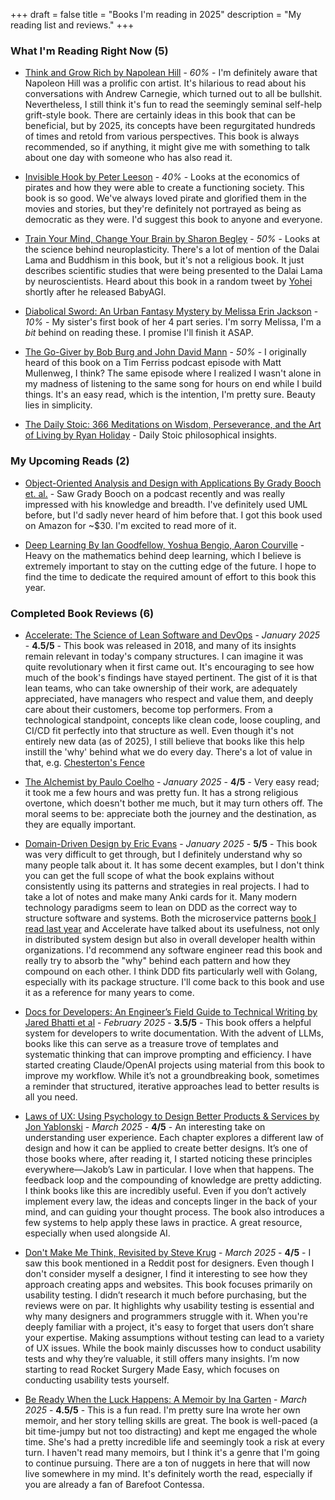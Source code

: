 +++
draft = false
title = "Books I'm reading in 2025"
description = "My reading list and reviews."
+++

### What I'm Reading Right Now (5)

- [Think and Grow Rich by Napolean Hill](https://www.amazon.com/Think-Grow-Rich-Landmark-Bestseller/dp/1585424331) - *60%* - I'm definitely aware that Napoleon Hill was a prolific con artist. It's hilarious to read about his conversations with Andrew Carnegie, which turned out to all be bullshit. Nevertheless, I still think it's fun to read the seemingly seminal self-help grift-style book. There are certainly ideas in this book that can be beneficial, but by 2025, its concepts have been regurgitated hundreds of times and retold from various perspectives. This book is always recommended, so if anything, it might give me with something to talk about one day with someone who has also read it.

- [Invisible Hook by Peter Leeson](https://www.amazon.com/Invisible-Hook-Hidden-Economics-Pirates/dp/0691150095) - *40%* - Looks at the economics of pirates and how they were able to create a functioning society. This book is so good. We've always loved pirate and glorified them in the movies and stories, but they're definitely not portrayed as being as democratic as they were. I'd suggest this book to anyone and everyone.

- [Train Your Mind, Change Your Brain by Sharon Begley](https://www.amazon.com/Train-Your-Mind-Change-Brain/dp/0345479890) - *50%* - Looks at the science behind neuroplasticity. There's a lot of mention of the Dalai Lama and Buddhism in this book, but it's not a religious book. It just describes scientific studies that were being presented to the Dalai Lama by neuroscientists. Heard about this book in a random tweet by [Yohei](https://twitter.com/yoheinakajima) shortly after he released BabyAGI.

- [Diabolical Sword: An Urban Fantasy Mystery by Melissa Erin Jackson](https://www.amazon.com/gp/product/B097D795WZ) - *10%* - My sister's first book of her 4 part series. I'm sorry Melissa, I'm a *bit* behind on reading these. I promise I'll finish it ASAP.

- [The Go-Giver by Bob Burg and John David Mann](https://www.amazon.com/Go-Giver-Expanded-Little-Powerful-Business-ebook/dp/B00YBBKLKS) - *50%* - I originally heard of this book on a Tim Ferriss podcast episode with Matt Mullenweg, I think? The same episode where I realized I wasn't alone in my madness of listening to the same song for hours on end while I build things. It's an easy read, which is the intention, I'm pretty sure. Beauty lies in simplicity.

- [The Daily Stoic: 366 Meditations on Wisdom, Perseverance, and the Art of Living by Ryan Holiday](https://www.amazon.com/Daily-Stoic-Meditations-Wisdom-Perseverance/dp/0735211736) - Daily Stoic philosophical insights.

### My Upcoming Reads (2)

- [Object-Oriented Analysis and Design with Applications By Grady Booch et. al.](https://www.amazon.com/Shuttered-Secrets-Paranormal-Suspense-Mystery/dp/1736186604) - Saw Grady Booch on a podcast recently and was really impressed with his knowledge and breadth. I've definitely used UML before, but I'd sadly never heard of him before that. I got this book used on Amazon for ~$30. I'm excited to read more of it.

- [Deep Learning By Ian Goodfellow, Yoshua Bengio, Aaron Courville](https://www.amazon.com/Deep-Learning-Adaptive-Computation-Machine/dp/0262035618) - Heavy on the mathematics behind deep learning, which I believe is extremely important to stay on the cutting edge of the future. I hope to find the time to dedicate the required amount of effort to this book this year.

### Completed Book Reviews (6)

- [Accelerate: The Science of Lean Software and DevOps](https://www.amazon.com/Accelerate-Software-Performing-Technology-Organizations/dp/1942788339) - *January 2025* - **4.5/5** - This book was released in 2018, and many of its insights remain relevant in today's company structures. I can imagine it was quite revolutionary when it first came out. It's encouraging to see how much of the book's findings have stayed pertinent. The gist of it is that lean teams, who can take ownership of their work, are adequately appreciated, have managers who respect and value them, and deeply care about their customers, become top performers. From a technological standpoint, concepts like clean code, loose coupling, and CI/CD fit perfectly into that structure as well. Even though it's not entirely new data (as of 2025), I still believe that books like this help instill the 'why' behind what we do every day. There's a lot of value in that, e.g. [Chesterton's Fence](https://fs.blog/chestertons-fence/)

- [The Alchemist by Paulo Coelho](https://www.amazon.com/Alchemist-Paulo-Coelho/dp/0061122416) - *January 2025* - **4/5** - Very easy read; it took me a few hours and was pretty fun. It has a strong religious overtone, which doesn't bother me much, but it may turn others off. The moral seems to be: appreciate both the journey and the destination, as they are equally important.

- [Domain-Driven Design by Eric Evans](https://www.amazon.com/Domain-Driven-Design-Tackling-Complexity-Software/dp/0321125215) - *January 2025* - **5/5** - This book was very difficult to get through, but I definitely understand why so many people talk about it. It has some decent examples, but I don't think you can get the full scope of what the book explains without consistently using its patterns and strategies in real projects. I had to take a lot of notes and make many Anki cards for it. Many modern technology paradigms seem to lean on DDD as the correct way to structure software and systems. Both the microservice patterns [book I read last year](/books/2024) and Accelerate have talked about its usefulness, not only in distributed system design but also in overall developer health within organizations. I'd recommend any software engineer read this book and really try to absorb the "why" behind each pattern and how they compound on each other. I think DDD fits particularly well with Golang, especially with its package structure. I'll come back to this book and use it as a reference for many years to come.

- [Docs for Developers: An Engineer’s Field Guide to Technical Writing by Jared Bhatti et al](https://www.amazon.com/Docs-Developers-Engineers-Technical-Writing/dp/1484272161) - *February 2025* - **3.5/5** - This book offers a helpful system for developers to write documentation. With the advent of LLMs, books like this can serve as a treasure trove of templates and systematic thinking that can improve prompting and efficiency. I have started creating Claude/OpenAI projects using material from this book to improve my workflow. While it’s not a groundbreaking book, sometimes a reminder that structured, iterative approaches lead to better results is all you need.

- [Laws of UX: Using Psychology to Design Better Products & Services by Jon Yablonski](https://www.amazon.com/Laws-UX-Psychology-Products-Services/dp/149205531X) - *March 2025* - **4/5** - An interesting take on understanding user experience. Each chapter explores a different law of design and how it can be applied to create better designs. It’s one of those books where, after reading it, I started noticing these principles everywhere—Jakob’s Law in particular. I love when that happens. The feedback loop and the compounding of knowledge are pretty addicting. I think books like this are incredibly useful. Even if you don’t actively implement every law, the ideas and concepts linger in the back of your mind, and can guiding your thought process. The book also introduces a few systems to help apply these laws in practice. A great resource, especially when used alongside AI.

- [Don't Make Me Think, Revisited by Steve Krug](https://www.amazon.com/Dont-Make-Think-Revisited-Usability/dp/0321965515) - *March 2025* - **4/5** - I saw this book mentioned in a Reddit post for designers. Even though I don't consider myself a designer, I find it interesting to see how they approach creating apps and websites. This book focuses primarily on usability testing. I didn’t research it much before purchasing, but the reviews were on par. It highlights why usability testing is essential and why many designers and programmers struggle with it. When you're deeply familiar with a project, it's easy to forget that users don’t share your expertise. Making assumptions without testing can lead to a variety of UX issues. While the book mainly discusses how to conduct usability tests and why they’re valuable, it still offers many insights. I’m now starting to read Rocket Surgery Made Easy, which focuses on conducting usability tests yourself.

- [Be Ready When the Luck Happens: A Memoir by Ina Garten](https://www.amazon.com/Be-Ready-When-Luck-Happens/dp/0593799895) - *March 2025* - **4.5/5** - This is a fun read. I'm pretty sure Ina wrote her own memoir, and her story telling skills are great. The book is well-paced (a bit time-jumpy but not too distracting) and kept me engaged the whole time. She's had a pretty incredible life and seemingly took a risk at every turn. I haven't read many memoirs, but I think it's a genre that I'm going to continue pursuing. There are a ton of nuggets in here that will now live somewhere in my mind. It's definitely worth the read, especially if you are already a fan of Barefoot Contessa.